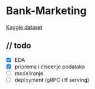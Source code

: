 # Bank-Marketing

[Kaggle dataset](https://www.kaggle.com/datasets/janiobachmann/bank-marketing-dataset/data)

## // todo
- [X] EDA
- [X] priprema i ciscenje podataka
- [ ] modeliranje
- [ ] deployment (gRPC i tf serving)
